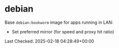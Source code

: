 # debian

Base `debian:bookworm` image for apps running in LAN:

- Set preferred mirror (for speed and proxy hit ratio)

Last Checked: 2025-02-18 04:28:49+00:00
